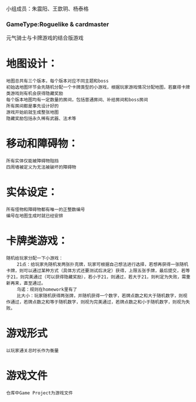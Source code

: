 小组成员：朱震阳、王歆玥、杨泰格

### GameType:Roguelike & cardmaster
元气骑士与卡牌游戏的结合版游戏

# 地图设计：
    地图总共有三个版本，每个版本对应不同主题和boss
    初始选地图环节会先随机分配一个卡牌类型的小游戏，根据玩家游戏情况分配地图，若赢得卡牌类游戏则有机会获得隐藏奖励
    每个版本地图均有一定数量的房间，包括普通房间、补给房间和boss房间
    所有房间都是事先设计好的
    游戏开始前就生成整张地图
    隐藏奖励包括永久稀有武器、法术等

# 移动和障碍物：
    所有实体仅能被障碍物阻挡
    四周墙被定义为无法被破坏的障碍物

# 实体设定：
    所有怪物和障碍物都有唯一的正整数编号
    编号在地图生成时就已经安排

# 卡牌类游戏：
    随机给玩家分配一下小游戏：
        21点：给玩家先随机发两张扑克牌，玩家可根据自己想法进行选择，若想再获得一张随机卡牌，则可以通过某种方式（具体方式还要测试后决定）获得，上限五张手牌，最后提交，若等于21，则完美通过（可以获得隐藏奖励），若小于21，则通过，若大于21，则判定为失败，需重新再来，直至通过。
        乌诺：规则在homework里有了
        比大小：玩家随机获得两张牌，并随机获得一个数字，若牌点数之和大于随机数字，则视作通过，若牌点数之和等于随机数字，则视为完美通过，若牌点数之和小于随机数字，则视为失败。

# 游戏形式
    以玩家通关总时长作为衡量

# 游戏文件
    仓库中Game Project为游戏文件